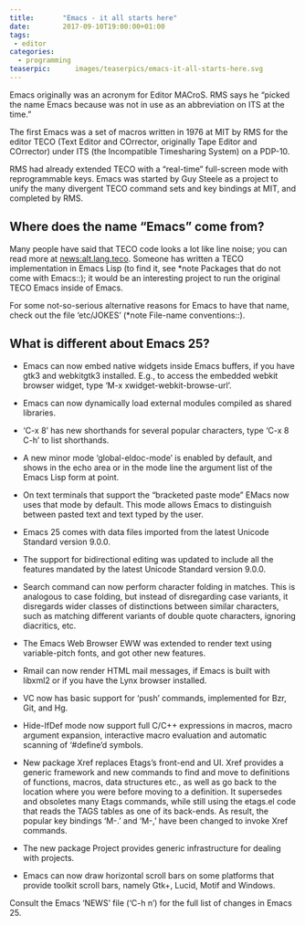 ```yaml
---
title:       "Emacs - it all starts here"
date:        2017-09-10T19:00:00+01:00
tags:
 - editor
categories:
  - programming
teaserpic:      images/teaserpics/emacs-it-all-starts-here.svg
---
```



Emacs originally was an acronym for Editor MACroS. RMS says he
“picked the name Emacs because <E> was not in use as an abbreviation
on ITS at the time.” 

The first Emacs was a set of macros written in 1976 at MIT by RMS for
the editor TECO (Text Editor and COrrector, originally Tape Editor and
COrrector) under ITS (the Incompatible Timesharing System) on a
PDP-10. 

<!--more-->

RMS had already extended TECO with a “real-time” full-screen mode with
reprogrammable keys. Emacs was started by Guy Steele as a project to
unify the many divergent TECO command sets and key bindings at MIT,
and completed by RMS.


## Where does the name “Emacs” come from?
Many people have said that TECO code looks a lot like line noise; you
can read more at <news:alt.lang.teco>. Someone has written a TECO
implementation in Emacs Lisp (to find it, see *note Packages that do
not come with Emacs::); it would be an interesting project to run the
original TECO Emacs inside of Emacs.

For some not-so-serious alternative reasons for Emacs to have that
name, check out the file ‘etc/JOKES’ (*note File-name conventions::).


## What is different about Emacs 25?

* Emacs can now embed native widgets inside Emacs buffers, if you
  have gtk3 and webkitgtk3 installed.  E.g., to access the embedded
  webkit browser widget, type ‘M-x xwidget-webkit-browse-url’.

* Emacs can now dynamically load external modules compiled as shared
  libraries.

* ‘C-x 8’ has new shorthands for several popular characters, type
  ‘C-x 8 C-h’ to list shorthands.

* A new minor mode ‘global-eldoc-mode’ is enabled by default, and
  shows in the echo area or in the mode line the argument list of the
  Emacs Lisp form at point.

* On text terminals that support the “bracketed paste mode” EMacs now
  uses that mode by default.  This mode allows Emacs to distinguish
  between pasted text and text typed by the user.

* Emacs 25 comes with data files imported from the latest Unicode
  Standard version 9.0.0.

* The support for bidirectional editing was updated to include all
  the features mandated by the latest Unicode Standard version 9.0.0.

* Search command can now perform character folding in matches.  This
  is analogous to case folding, but instead of disregarding case
  variants, it disregards wider classes of distinctions between
  similar characters, such as matching different variants of double
  quote characters, ignoring diacritics, etc.

* The Emacs Web Browser EWW was extended to render text using
  variable-pitch fonts, and got other new features.

* Rmail can now render HTML mail messages, if Emacs is built with
  libxml2 or if you have the Lynx browser installed.

* VC now has basic support for ‘push’ commands, implemented for Bzr,
  Git, and Hg.

* Hide-IfDef mode now support full C/C++ expressions in macros, macro
  argument expansion, interactive macro evaluation and automatic
  scanning of ‘#define’d symbols.

* New package Xref replaces Etags’s front-end and UI. Xref provides a
  generic framework and new commands to find and move to definitions
  of functions, macros, data structures etc., as well as go back to
  the location where you were before moving to a definition.  It
  supersedes and obsoletes many Etags commands, while still using the
  etags.el code that reads the TAGS tables as one of its back-ends.
  As result, the popular key bindings ‘M-.’ and ‘M-,’ have been
  changed to invoke Xref commands.

* The new package Project provides generic infrastructure for dealing
  with projects.

* Emacs can now draw horizontal scroll bars on some platforms that
  provide toolkit scroll bars, namely Gtk+, Lucid, Motif and Windows.

Consult the Emacs ‘NEWS’ file (‘C-h n’) for the full list of changes in Emacs 25.

